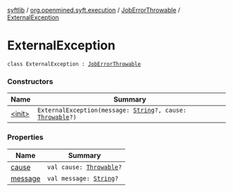 [syftlib](../../../index.md) / [org.openmined.syft.execution](../../index.md) / [JobErrorThrowable](../index.md) / [ExternalException](./index.md)

# ExternalException

`class ExternalException : `[`JobErrorThrowable`](../index.md)

### Constructors

| Name | Summary |
|---|---|
| [&lt;init&gt;](-init-.md) | `ExternalException(message: `[`String`](https://kotlinlang.org/api/latest/jvm/stdlib/kotlin/-string/index.html)`?, cause: `[`Throwable`](https://kotlinlang.org/api/latest/jvm/stdlib/kotlin/-throwable/index.html)`?)` |

### Properties

| Name | Summary |
|---|---|
| [cause](cause.md) | `val cause: `[`Throwable`](https://kotlinlang.org/api/latest/jvm/stdlib/kotlin/-throwable/index.html)`?` |
| [message](message.md) | `val message: `[`String`](https://kotlinlang.org/api/latest/jvm/stdlib/kotlin/-string/index.html)`?` |
